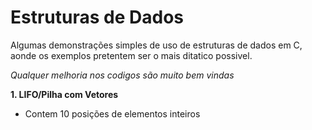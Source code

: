 # Estruturas de Dados
Algumas demonstrações simples de uso de estruturas de dados em C, aonde os exemplos pretentem ser o mais ditatico possivel.


*Qualquer melhoria nos codigos são muito bem vindas*


**1. LIFO/Pilha com Vetores**
* Contem 10 posições de elementos inteiros
